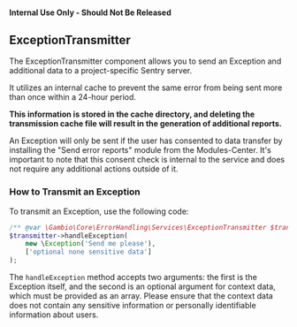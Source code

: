 #### Internal Use Only - Should Not Be Released


## ExceptionTransmitter


The ExceptionTransmitter component allows you to send an Exception and additional data to a project-specific Sentry
server.

It utilizes an internal cache to prevent the same error from being sent more than once within a 24-hour period.

**This information is stored in the cache directory, and deleting the transmission cache file will result in the generation of additional reports.**

An Exception will only be sent if the user has consented to data transfer by installing the "Send error reports" module
from the Modules-Center. It's important to note that this consent check is internal to the service and does not require 
any additional actions outside of it.


### How to Transmit an Exception

To transmit an Exception, use the following code:

```php
/** @var \Gambio\Core\ErrorHandling\Services\ExceptionTransmitter $transmitter */
$transmitter->handleException(
    new \Exception('Send me please'), 
    ['optional none sensitive data']
);
```

The `handleException` method accepts two arguments: the first is the Exception itself, 
and the second is an optional argument for context data, which must be provided as an array. 
Please ensure that the context data does not contain any sensitive information or personally identifiable
information about users.